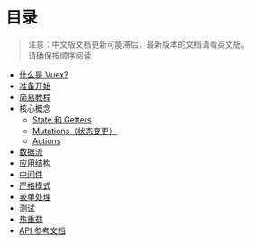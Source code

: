 # 目录

> 注意：中文版文档更新可能滞后，最新版本的文档请看英文版。  
> 请确保按顺序阅读

- [什么是 Vuex?](intro.md)
- [准备开始](getting-started.md)
- [简易教程](tutorial.md)
- 核心概念
  - [State 和 Getters](state.md)
  - [Mutations（状态变更）](mutations.md)
  - [Actions](actions.md)
- [数据流](data-flow.md)
- [应用结构](structure.md)
- [中间件](middlewares.md)
- [严格模式](strict.md)
- [表单处理](forms.md)
- [测试](testing.md)
- [热重载](hot-reload.md)
- [API 参考文档](api.md)
